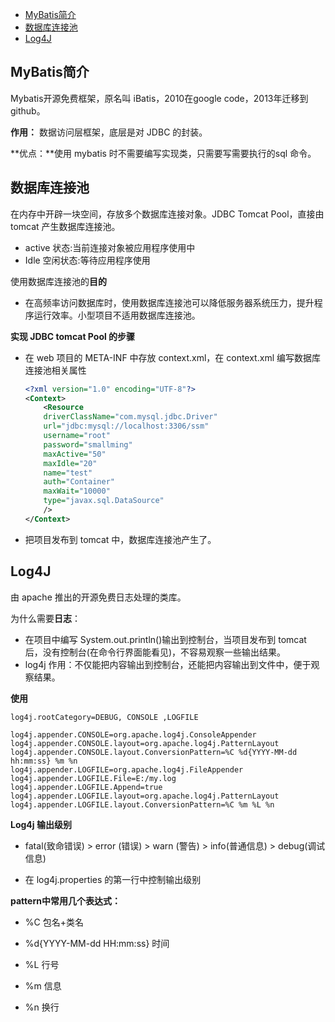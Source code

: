 - [MyBatis简介](#mybatis简介)
- [数据库连接池](#数据库连接池)
- [Log4J](#Log4J)

## MyBatis简介

Mybatis开源免费框架，原名叫 iBatis，2010在google code，2013年迁移到 github。

**作用：** 数据访问层框架，底层是对 JDBC 的封装。

**优点：**使用 mybatis 时不需要编写实现类，只需要写需要执行的sql 命令。



## 数据库连接池

在内存中开辟一块空间，存放多个数据库连接对象。JDBC Tomcat Pool，直接由 tomcat 产生数据库连接池。

- active 状态:当前连接对象被应用程序使用中
- Idle 空闲状态:等待应用程序使用

使用数据库连接池的**目的**

- 在高频率访问数据库时，使用数据库连接池可以降低服务器系统压力，提升程序运行效率。小型项目不适用数据库连接池。

**实现 JDBC tomcat Pool 的步骤**

- 在 web 项目的 META-INF 中存放 context.xml，在 context.xml 编写数据库连接池相关属性

  ```xml
  <?xml version="1.0" encoding="UTF-8"?>
  <Context>
      <Resource
      driverClassName="com.mysql.jdbc.Driver"
      url="jdbc:mysql://localhost:3306/ssm"
      username="root"
      password="smallming"
      maxActive="50"
      maxIdle="20"
      name="test"
      auth="Container"
      maxWait="10000"
      type="javax.sql.DataSource"
      />
  </Context>
  ```

- 把项目发布到 tomcat 中，数据库连接池产生了。



## Log4J

由 apache 推出的开源免费日志处理的类库。

为什么需要**日志**：

- 在项目中编写 System.out.println()输出到控制台，当项目发布到 tomcat 后，没有控制台(在命令行界面能看见)，不容易观察一些输出结果。
- log4j 作用：不仅能把内容输出到控制台，还能把内容输出到文件中，便于观察结果。

**使用**

```properties
log4j.rootCategory=DEBUG, CONSOLE ,LOGFILE

log4j.appender.CONSOLE=org.apache.log4j.ConsoleAppender
log4j.appender.CONSOLE.layout=org.apache.log4j.PatternLayout
log4j.appender.CONSOLE.layout.ConversionPattern=%C %d{YYYY-MM-dd hh:mm:ss} %m %n
log4j.appender.LOGFILE=org.apache.log4j.FileAppender
log4j.appender.LOGFILE.File=E:/my.log
log4j.appender.LOGFILE.Append=true
log4j.appender.LOGFILE.layout=org.apache.log4j.PatternLayout
log4j.appender.LOGFILE.layout.ConversionPattern=%C %m %L %n
```

**Log4j 输出级别**

- fatal(致命错误) > error (错误) > warn (警告) > info(普通信息) > debug(调试信息)

- 在 log4j.properties 的第一行中控制输出级别

**pattern中常用几个表达式：**

- %C 包名+类名

- %d{YYYY-MM-dd HH:mm:ss} 时间

- %L 行号

- %m 信息

- %n 换行